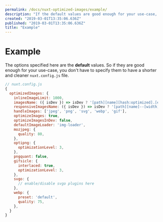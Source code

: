 ```yaml
---
permalink: /docs/nuxt-optimized-images/example/
description: "If the default values are good enough for your use-case, you don't have to specify them to have a shorter and cleaner `nuxt.config.js` file."
created: "2019-03-01T13:35:06.636Z"
published: "2019-03-01T13:35:06.636Z"
title: "Example"
---
```


# Example

The options specified here are the **default** values. So if they are good enough for your use-case, you don't have to specify them to have a shorter and cleaner `nuxt.config.js` file.

```javascript
// nuxt.config.js
{
  optimizedImages: {
    inlineImageLimit: 1000,
    imagesName: ({ isDev }) => isDev ? '[path][name][hash:optimized].[ext]' : 'img/[hash:7].[ext]',
    responsiveImagesName: ({ isDev }) => isDev ? '[path][name]--[width][hash:optimized].[ext]' : 'img/[hash:7]-[width].[ext]',
    handleImages: ['jpeg', 'png', 'svg', 'webp', 'gif'],
    optimizeImages: true,
    optimizeImagesInDev: false,
    defaultImageLoader: 'img-loader',
    mozjpeg: {
      quality: 80,
    },
    optipng: {
      optimizationLevel: 3,
    },
    pngquant: false,
    gifsicle: {
      interlaced: true,
      optimizationLevel: 3,
    },
    svgo: {
      // enable/disable svgo plugins here
    },
    webp: {
      preset: 'default',
      quality: 75,
    },
  }
}
```
